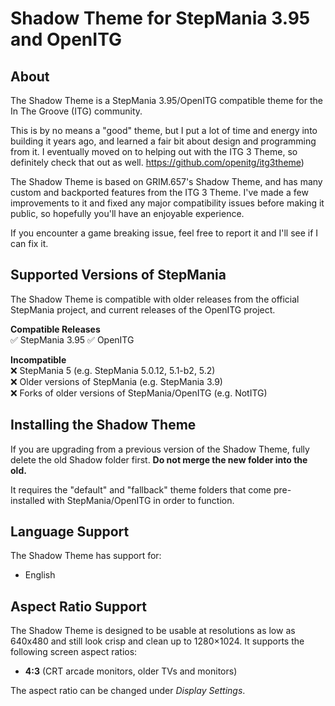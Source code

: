 # Shadow Theme for StepMania 3.95 and OpenITG

## About

The Shadow Theme is a StepMania 3.95/OpenITG compatible theme for the In The Groove (ITG) community.

This is by no means a "good" theme, but I put a lot of time and energy into building it years ago, and learned a fair bit about design and programming from it. I eventually moved on to helping out with the ITG 3 Theme, so definitely check that out as well. https://github.com/openitg/itg3theme) 

The Shadow Theme is based on GRIM.657's Shadow Theme, and has many custom and backported features from the ITG 3 Theme. I've made a few improvements to it and fixed any major compatibility issues before making it public, so hopefully you'll have an enjoyable experience.

If you encounter a game breaking issue, feel free to report it and I'll see if I can fix it.


## Supported Versions of StepMania

The Shadow Theme is compatible with older releases from the official StepMania project, and current releases of the OpenITG project.

**Compatible Releases**<br>
✅ StepMania 3.95
✅ OpenITG


**Incompatible**<br>
❌ StepMania 5 (e.g. StepMania 5.0.12, 5.1-b2, 5.2)<br>
❌ Older versions of StepMania (e.g. StepMania 3.9)<br>
❌ Forks of older versions of StepMania/OpenITG (e.g. NotITG)<br>


## Installing the Shadow Theme

If you are upgrading from a previous version of the Shadow Theme, fully delete the old Shadow folder first.  **Do not merge the new folder into the old.**

It requires the "default" and "fallback" theme folders that come pre-installed with StepMania/OpenITG in order to function.


## Language Support

The Shadow Theme has support for:

  * English


## Aspect Ratio Support

The Shadow Theme is designed to be usable at resolutions as low as 640x480 and still look crisp and clean up to 1280×1024. It supports the following screen aspect ratios:

  * <strong>4:3</strong> (CRT arcade monitors, older TVs and monitors)

The aspect ratio can be changed under *Display Settings*.